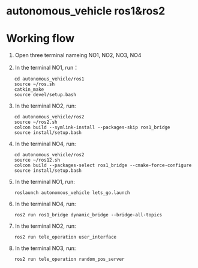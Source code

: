 # autonomous_vehicle ros1&ros2

# Working flow

1. Open three terminal nameing NO1, NO2, NO3, NO4

2. In the terminal NO1, run：
```
   cd autonomous_vehicle/ros1
   source ~/ros.sh
   catkin_make
   source devel/setup.bash
```

3. In the terminal NO2, run:
```
   cd autonomous_vehicle/ros2
   source ~/ros2.sh
   colcon build --symlink-install --packages-skip ros1_bridge
   source install/setup.bash
```

4. In the terminal NO4, run:
```
   cd autonomous_vehicle/ros2
   source ~/ros12.sh
   colcon build --packages-select ros1_bridge --cmake-force-configure
   source install/setup.bash
```

5. In the terminal NO1, run:
```
   roslaunch autonomous_vehicle lets_go.launch
```
   
6. In the terminal NO4, run:
```
   ros2 run ros1_bridge dynamic_bridge --bridge-all-topics
```
   
7. In the terminal NO2, run:
```
   ros2 run tele_operation user_interface
```
   
8. In the terminal NO3, run:
```
   ros2 run tele_operation random_pos_server
```
   
   
   
